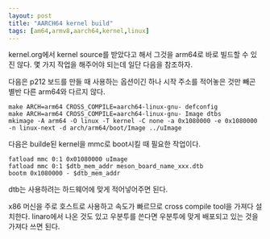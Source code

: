 ```yaml
---
layout: post
title: "AARCH64 kernel build"
tags: [am64,armv8,aarch64,kernel,linux]
---
```


kernel.org에서 kernel source를 받았다고 해서 그것을 arm64로 바로 빌드할 수 있진 않다. 몇 가지 작업을 해주어야 되는데 일단 다음을 참조하자.

다음은 p212 보드를 만들 때 사용하는 옵션이긴 하나 시작 주소를 적어놓은 것만 빼곤 별반 다른 arm64와 다르지 않다.

```
make ARCH=arm64 CROSS_COMPILE=aarch64-linux-gnu- defconfig
make ARCH=arm64 CROSS_COMPILE=aarch64-linux-gnu- Image dtbs
mkimage -A arm64 -O linux -T kernel -C none -a 0x1080000 -e 0x1080000 -n linux-next -d arch/arm64/boot/Image ../uImage
```
다음은 builde된 kernel을 mmc로 boot시킬 때 필요한 작업이다.

```
fatload mmc 0:1 0x01080000 uImage
fatload mmc 0:1 $dtb_mem_addr meson_board_name_xxx.dtb
bootm 0x1080000 - $dtb_mem_addr
```
dtb는 사용하려는 하드웨어에 맞게 적어넣어주면 된다.

x86 머신을 주로 호스트로 사용하고 속도가 빠르므로 cross compile tool을 가져다 설치한다. linaro에서 나온 것도 있고 우분투를 쓴다면 우분투에 맞게 배포되고 있는 것을 가져다 쓰면 된다.



